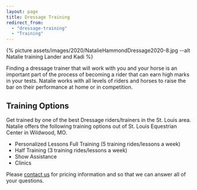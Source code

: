 ```yaml
---
layout: page
title: Dressage Training
redirect_from: 
  - "dressage-training"
  - "Training"
---
```


{% picture assets/images/2020/NatalieHammondDressage2020-8.jpg --alt Natalie training Lander and Kadi %}


Finding a dressage trainer that will work with you and your horse is an important part of the process of becoming a rider that can earn high marks in your tests. Natalie works with all levels of riders and horses to raise the bar on their performance at home or in competition.


## Training Options

Get trained by one of the best Dressage riders/trainers in the St. Louis area. Natalie offers the following training options out of St. Louis Equestrian Center in Wildwood, MO.

* Personalized Lessons Full Training (5 training rides/lessons a week)
* Half Training (3 training rides/lessons a week)
* Show Assistance
* Clinics

Please [contact us](/contact) for pricing information and so that we can answer all of your questions.
